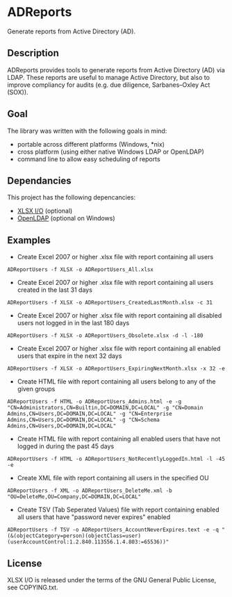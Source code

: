 ADReports
=========
Generate reports from Active Directory (AD).

Description
-----------
ADReports provides tools to generate reports from Active Directory (AD) via LDAP.
These reports are useful to manage Active Directory, but also to improve compliancy for audits (e.g. due diligence, Sarbanes–Oxley Act (SOX)).

Goal
----
The library was written with the following goals in mind:
- portable across different platforms (Windows, *nix)
- cross platform (using either native Windows LDAP or OpenLDAP)
- command line to allow easy scheduling of reports

Dependancies
------------
This project has the following depencancies:
- [XLSX I/O](https://brechtsanders.github.io/xlsxio/) (optional)
- [OpenLDAP](http://www.openldap.org/software/download/) (optional on Windows)

Examples
--------

- Create Excel 2007 or higher .xlsx file with report containing all users
```
ADReportUsers -f XLSX -o ADReportUsers_All.xlsx
```
- Create Excel 2007 or higher .xlsx file with report containing all users created in the last 31 days
```
ADReportUsers -f XLSX -o ADReportUsers_CreatedLastMonth.xlsx -c 31
```
- Create Excel 2007 or higher .xlsx file with report containing all disabled users not logged in in the last 180 days
```
ADReportUsers -f XLSX -o ADReportUsers_Obsolete.xlsx -d -l -180
```
- Create Excel 2007 or higher .xlsx file with report containing all enabled users that expire in the next 32 days
```
ADReportUsers -f XLSX -o ADReportUsers_ExpiringNextMonth.xlsx -x 32 -e
```
- Create HTML file with report containing all users belong to any of the given groups
```
ADReportUsers -f HTML -o ADReportUsers_Admins.html -e -g "CN=Administrators,CN=Builtin,DC=DOMAIN,DC=LOCAL" -g "CN=Domain Admins,CN=Users,DC=DOMAIN,DC=LOCAL" -g "CN=Enterprise Admins,CN=Users,DC=DOMAIN,DC=LOCAL" -g "CN=Schema Admins,CN=Users,DC=DOMAIN,DC=LOCAL"
```
- Create HTML file with report containing all enabled users that have not logged in during the past 45 days
```
ADReportUsers -f HTML -o ADReportUsers_NotRecentlyLoggedIn.html -l -45 -e
```
- Create XML file with report containing all users in the specified OU
```
ADReportUsers -f XML -o ADReportUsers_DeleteMe.xml -b "OU=DeleteMe,OU=Company,DC=DOMAIN,DC=LOCAL"
```
- Create TSV (Tab Seperated Values) file with report containing enabled all users that have "password never expires" enabled
```
ADReportUsers -f TSV -o ADReportUsers_AccountNeverExpires.text -e -q "(&(objectCategory=person)(objectClass=user)(userAccountControl:1.2.840.113556.1.4.803:=65536))"
```

License
-------
XLSX I/O is released under the terms of the GNU General Public License, see COPYING.txt.
